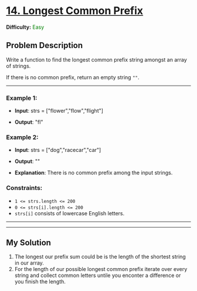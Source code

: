 # [14. Longest Common Prefix](https://leetcode.com/problems/longest-common-prefix/description/)
**Difficulty:** <span style = "Color : green">Easy</span>
## Problem Description
Write a function to find the longest common prefix string amongst an array of strings.

If there is no common prefix, return an empty string `""`.

---

### Example 1:

* **Input**: strs = ["flower","flow","flight"]

* **Output**: "fl"

### Example 2:

* **Input**: strs = ["dog","racecar","car"]

* **Output**: ""
* **Explanation**: There is no common prefix among the input strings.

### Constraints:

* `1 <= strs.length <= 200`
* `0 <= strs[i].length <= 200`
* `strs[i]` consists of lowercase English letters.

---
---

## My Solution
1. The longest our prefix sum could be is the length of the shortest string in our array.
2. For the length of our possible longest common prefix iterate over every string and collect common letters untile you enconter a difference or you finish the length.